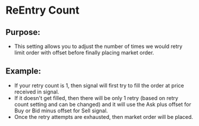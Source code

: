 # **ReEntry Count**

## Purpose: 

- This setting allows you to adjust the number of times we would retry limit order with offset before finally placing market order.

## Example:

- If your retry count is 1, then signal will first try to fill the order at price received in signal. 
- If it doesn't get filled, then there will be only 1 retry (based on retry count setting and can be changed) and it will use the Ask plus offset for Buy or Bid minus offset for Sell signal. 
- Once the retry attempts are exhausted, then market order will be placed.
